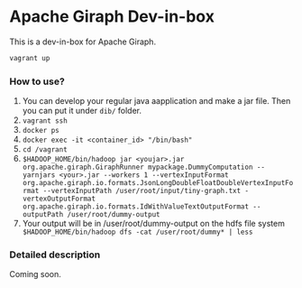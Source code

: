 Apache Giraph Dev-in-box
============================================


This is a dev-in-box for Apache Giraph.

```bash
vagrant up
```


### How to use?

1. You can develop your regular java aapplication and make a jar file. Then you can put it under ```dib/``` folder.
2. ```vagrant ssh```
3. ```docker ps```
4. ```docker exec -it <container_id> "/bin/bash"```
5. ```cd /vagrant```
6. ```$HADOOP_HOME/bin/hadoop jar <youjar>.jar org.apache.giraph.GiraphRunner mypackage.DummyComputation --yarnjars <your>.jar --workers 1 --vertexInputFormat org.apache.giraph.io.formats.JsonLongDoubleFloatDoubleVertexInputFormat --vertexInputPath /user/root/input/tiny-graph.txt -vertexOutputFormat org.apache.giraph.io.formats.IdWithValueTextOutputFormat --outputPath /user/root/dummy-output```
7. Your output will be in /user/root/dummy-output on the hdfs file system ``` $HADOOP_HOME/bin/hadoop dfs -cat /user/root/dummy* | less```


### Detailed description
Coming soon.
